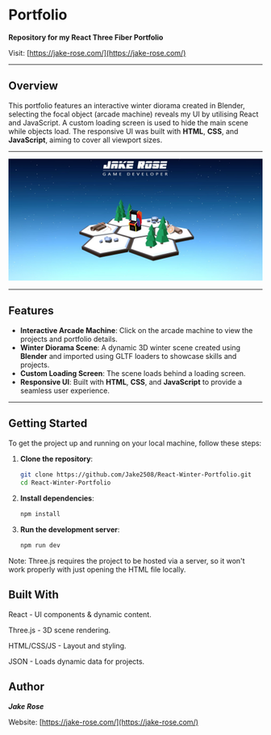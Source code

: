 # Portfolio

**Repository for my React Three Fiber Portfolio**

Visit: [https://jake-rose.com/](https://jake-rose.com/)

---

## Overview

This portfolio features an interactive winter diorama created in Blender, selecting the focal object (arcade machine) reveals my UI by utilising React and JavaScript. A custom loading screen is used to hide the main scene while objects load. The responsive UI was built with **HTML**, **CSS**, and **JavaScript**, aiming to cover all viewport sizes.

---

![Portfolio Promo](portfolio-promo.jpg)

---

## Features

- **Interactive Arcade Machine**: Click on the arcade machine to view the projects and portfolio details.
- **Winter Diorama Scene**: A dynamic 3D winter scene created using **Blender** and imported using GLTF loaders to showcase skills and projects.
- **Custom Loading Screen**: The scene loads behind a loading screen.
- **Responsive UI**: Built with **HTML**, **CSS**, and **JavaScript** to provide a seamless user experience.

---

## Getting Started

To get the project up and running on your local machine, follow these steps:

1. **Clone the repository**:
   ```bash
   git clone https://github.com/Jake2508/React-Winter-Portfolio.git
   cd React-Winter-Portfolio
2. **Install dependencies**:
   ```bash
   npm install
3. **Run the development server**:
   ```bash
   npm run dev
Note: Three.js requires the project to be hosted via a server, so it won't work properly with just opening the HTML file locally.
   

## Built With
React - UI components & dynamic content.

Three.js - 3D scene rendering.

HTML/CSS/JS - Layout and styling.

JSON - Loads dynamic data for projects.


## Author
***Jake Rose***

Website: [https://jake-rose.com/](https://jake-rose.com/)
